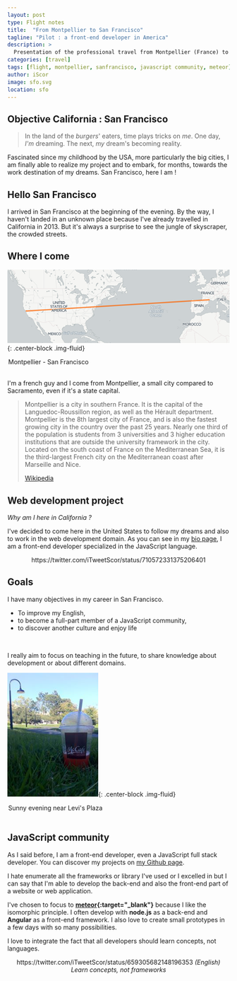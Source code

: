 ```yaml
---
layout: post
type: Flight notes
title:  "From Montpellier to San Francisco"
tagline: "Pilot : a front-end developer in America"
description: >
  Presentation of the professional travel from Montpellier (France) to San Francisco (USA) of a front-end developer specialized in JavaScript.
categories: [travel]
tags: [flight, montpellier, sanfrancisco, javascript community, meteor]
author: iScor
image: sfo.svg
location: sfo
---
```


## Objective California : San Francisco

> In the land of the *burgers*' eaters, time plays tricks on *me*. One day, *I'm* dreaming. The next, *my* dream's becoming reality.

Fascinated since my childhood by the USA, more particularly the big cities, I am finally able to realize my project and to embark, for months, towards the work destination of my dreams. San Francisco, here I am !

## Hello San Francisco

I arrived in San Francisco at the beginning of the evening. By the way, I haven't landed in an unknown place because I've already travelled in California in 2013. But it's always a surprise to see the jungle of skyscraper, the crowded streets.

## Where I come

![Map from Montpellier to San Francisco](/assets/images/map__sfo-mpl.png){: .center-block .img-fluid}
<legend class="mark text-xs-center">Montpellier - San Francisco</legend>

<br />

I'm a french guy and I come from Montpellier, a small city compared to Sacramento, even if it's a state capital.

<blockquote class="post-blockquote">
  <p>
  Montpellier is a city in southern France. It is the capital of the Languedoc-Roussillon region, as well as the Hérault department. Montpellier is the 8th largest city of France, and is also the fastest growing city in the country over the past 25 years. Nearly one third of the population is students from 3 universities and 3 higher education institutions that are outside the university framework in the city. Located on the south coast of France on the Mediterranean Sea, it is the third-largest French city on the Mediterranean coast after Marseille and Nice.
  </p>
  <a href="https://en.wikipedia.org/wiki/Montpellier" target="_blank" class="blockquote-author">Wikipedia</a>
</blockquote>


## Web development project

_Why am I here in California ?_

I've decided to come here in the United States to follow my dreams and also to work in the web development domain. As you can see in my <a href="/about.html">bio page</a>, I am a front-end developer specialized in the JavaScript language.

<center>
  https://twitter.com/iTweetScor/status/710572331375206401
</center>

## Goals

I have many objectives in my career in San Francisco.

* To improve my English,
* to become a full-part member of a JavaScript community,
* to discover another culture and enjoy life

<br />

I really aim to focus on teaching in the future, to share knowledge about development or about different domains.

![San Francisco break](/assets/images/picture__sfo--mini.jpg){: .center-block .img-fluid}
<legend class="mark text-xs-center">Sunny evening near Levi's Plaza</legend>

<br />

## JavaScript community

As I said before, I am a front-end developer, even a JavaScript full stack developer. You can discover my projects on [my Github page][github].

I hate enumerate all the frameworks or library I've used or I excelled in but I can say that I'm able to develop the back-end and also the front-end part of a website or web application.

I've chosen to focus to **[meteor][meteor]{:target="_blank"}** because I like the isomorphic principle. I often develop with **node.js** as a back-end and **Angular** as a front-end framework. I also love to create small prototypes in a few days with so many possibilities.

I love to integrate the fact that all developers should learn concepts, not languages.

<center>
  https://twitter.com/iTweetScor/status/659305682148196353
  <cite>(English) Learn concepts, not frameworks</cite>
</center>


[github]:      https://www.github.com/iGitScor
[meteor]:      https://www.meteor.com/
